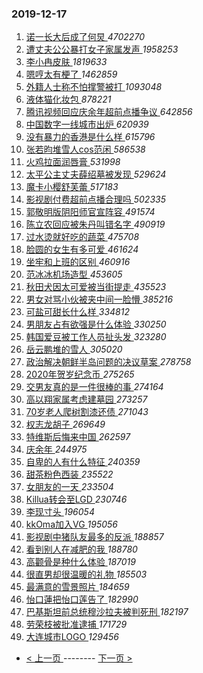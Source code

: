 ### 2019-12-17 
1. [ 诺一长大后成了何炅 ](https://s.weibo.com/weibo?q=%23%E8%AF%BA%E4%B8%80%E9%95%BF%E5%A4%A7%E5%90%8E%E6%88%90%E4%BA%86%E4%BD%95%E7%82%85%23&Refer=top) *4702270*
1. [ 遭丈夫公公暴打女子家属发声 ](https://s.weibo.com/weibo?q=%23%E9%81%AD%E4%B8%88%E5%A4%AB%E5%85%AC%E5%85%AC%E6%9A%B4%E6%89%93%E5%A5%B3%E5%AD%90%E5%AE%B6%E5%B1%9E%E5%8F%91%E5%A3%B0%23&Refer=top) *1958253*
1. [ 李小冉皮肤 ](https://s.weibo.com/weibo?q=%23%E6%9D%8E%E5%B0%8F%E5%86%89%E7%9A%AE%E8%82%A4%23&Refer=top) *1819633*
1. [ 嗯哼太有梗了 ](https://s.weibo.com/weibo?q=%23%E5%97%AF%E5%93%BC%E5%A4%AA%E6%9C%89%E6%A2%97%E4%BA%86%23&Refer=top) *1462859*
1. [ 外籍人士称不怕撑警被打 ](https://s.weibo.com/weibo?q=%23%E5%A4%96%E7%B1%8D%E4%BA%BA%E5%A3%AB%E7%A7%B0%E4%B8%8D%E6%80%95%E6%92%91%E8%AD%A6%E8%A2%AB%E6%89%93%23&Refer=top) *1093048*
1. [ 液体猫化妆包 ](https://s.weibo.com/weibo?q=%23%E6%B6%B2%E4%BD%93%E7%8C%AB%E5%8C%96%E5%A6%86%E5%8C%85%23&Refer=top) *878221*
1. [ 腾讯视频回应庆余年超前点播争议 ](https://s.weibo.com/weibo?q=%23%E8%85%BE%E8%AE%AF%E8%A7%86%E9%A2%91%E5%9B%9E%E5%BA%94%E5%BA%86%E4%BD%99%E5%B9%B4%E8%B6%85%E5%89%8D%E7%82%B9%E6%92%AD%E4%BA%89%E8%AE%AE%23&Refer=top) *642856*
1. [ 中国数字一线城市出炉 ](https://s.weibo.com/weibo?q=%23%E4%B8%AD%E5%9B%BD%E6%95%B0%E5%AD%97%E4%B8%80%E7%BA%BF%E5%9F%8E%E5%B8%82%E5%87%BA%E7%82%89%23&Refer=top) *620939*
1. [ 没有暴力的香港是什么样 ](https://s.weibo.com/weibo?q=%23%E6%B2%A1%E6%9C%89%E6%9A%B4%E5%8A%9B%E7%9A%84%E9%A6%99%E6%B8%AF%E6%98%AF%E4%BB%80%E4%B9%88%E6%A0%B7%23&Refer=top) *615796*
1. [ 张若昀堆雪人cos范闲 ](https://s.weibo.com/weibo?q=%23%E5%BC%A0%E8%8B%A5%E6%98%80%E5%A0%86%E9%9B%AA%E4%BA%BAcos%E8%8C%83%E9%97%B2%23&Refer=top) *586538*
1. [ 火鸡拉面润唇膏 ](https://s.weibo.com/weibo?q=%23%E7%81%AB%E9%B8%A1%E6%8B%89%E9%9D%A2%E6%B6%A6%E5%94%87%E8%86%8F%23&Refer=top) *531998*
1. [ 太平公主丈夫薛绍墓被发现 ](https://s.weibo.com/weibo?q=%23%E5%A4%AA%E5%B9%B3%E5%85%AC%E4%B8%BB%E4%B8%88%E5%A4%AB%E8%96%9B%E7%BB%8D%E5%A2%93%E8%A2%AB%E5%8F%91%E7%8E%B0%23&Refer=top) *529624*
1. [ 魔卡小樱舒芙蕾 ](https://s.weibo.com/weibo?q=%23%E9%AD%94%E5%8D%A1%E5%B0%8F%E6%A8%B1%E8%88%92%E8%8A%99%E8%95%BE%23&Refer=top) *517183*
1. [ 影视剧付费超前点播合理吗 ](https://s.weibo.com/weibo?q=%23%E5%BD%B1%E8%A7%86%E5%89%A7%E4%BB%98%E8%B4%B9%E8%B6%85%E5%89%8D%E7%82%B9%E6%92%AD%E5%90%88%E7%90%86%E5%90%97%23&Refer=top) *502335*
1. [ 郭敬明版阴阳师官宣阵容 ](https://s.weibo.com/weibo?q=%23%E9%83%AD%E6%95%AC%E6%98%8E%E7%89%88%E9%98%B4%E9%98%B3%E5%B8%88%E5%AE%98%E5%AE%A3%E9%98%B5%E5%AE%B9%23&Refer=top) *491574*
1. [ 陈立农回应被朱丹叫错名字 ](https://s.weibo.com/weibo?q=%23%E9%99%88%E7%AB%8B%E5%86%9C%E5%9B%9E%E5%BA%94%E8%A2%AB%E6%9C%B1%E4%B8%B9%E5%8F%AB%E9%94%99%E5%90%8D%E5%AD%97%23&Refer=top) *490919*
1. [ 过水烫就好吃的蔬菜 ](https://s.weibo.com/weibo?q=%23%E8%BF%87%E6%B0%B4%E7%83%AB%E5%B0%B1%E5%A5%BD%E5%90%83%E7%9A%84%E8%94%AC%E8%8F%9C%23&Refer=top) *475708*
1. [ 脸圆的女生有多可爱 ](https://s.weibo.com/weibo?q=%23%E8%84%B8%E5%9C%86%E7%9A%84%E5%A5%B3%E7%94%9F%E6%9C%89%E5%A4%9A%E5%8F%AF%E7%88%B1%23&Refer=top) *461624*
1. [ 坐牢和上班的区别 ](https://s.weibo.com/weibo?q=%23%E5%9D%90%E7%89%A2%E5%92%8C%E4%B8%8A%E7%8F%AD%E7%9A%84%E5%8C%BA%E5%88%AB%23&Refer=top) *460916*
1. [ 范冰冰机场造型 ](https://s.weibo.com/weibo?q=%23%E8%8C%83%E5%86%B0%E5%86%B0%E6%9C%BA%E5%9C%BA%E9%80%A0%E5%9E%8B%23&Refer=top) *453605*
1. [ 秋田犬因太可爱被当街提走 ](https://s.weibo.com/weibo?q=%23%E7%A7%8B%E7%94%B0%E7%8A%AC%E5%9B%A0%E5%A4%AA%E5%8F%AF%E7%88%B1%E8%A2%AB%E5%BD%93%E8%A1%97%E6%8F%90%E8%B5%B0%23&Refer=top) *435523*
1. [ 男女对骂小伙被夹中间一脸懵 ](https://s.weibo.com/weibo?q=%23%E7%94%B7%E5%A5%B3%E5%AF%B9%E9%AA%82%E5%B0%8F%E4%BC%99%E8%A2%AB%E5%A4%B9%E4%B8%AD%E9%97%B4%E4%B8%80%E8%84%B8%E6%87%B5%23&Refer=top) *385216*
1. [ 可盐可甜长什么样 ](https://s.weibo.com/weibo?q=%23%E5%8F%AF%E7%9B%90%E5%8F%AF%E7%94%9C%E9%95%BF%E4%BB%80%E4%B9%88%E6%A0%B7%23&Refer=top) *334812*
1. [ 男朋友占有欲强是什么体验 ](https://s.weibo.com/weibo?q=%23%E7%94%B7%E6%9C%8B%E5%8F%8B%E5%8D%A0%E6%9C%89%E6%AC%B2%E5%BC%BA%E6%98%AF%E4%BB%80%E4%B9%88%E4%BD%93%E9%AA%8C%23&Refer=top) *330250*
1. [ 韩国爱豆被工作人员扯头发 ](https://s.weibo.com/weibo?q=%23%E9%9F%A9%E5%9B%BD%E7%88%B1%E8%B1%86%E8%A2%AB%E5%B7%A5%E4%BD%9C%E4%BA%BA%E5%91%98%E6%89%AF%E5%A4%B4%E5%8F%91%23&Refer=top) *323280*
1. [ 岳云鹏堆的雪人 ](https://s.weibo.com/weibo?q=%23%E5%B2%B3%E4%BA%91%E9%B9%8F%E5%A0%86%E7%9A%84%E9%9B%AA%E4%BA%BA%23&Refer=top) *305020*
1. [ 政治解决朝鲜半岛问题的决议草案 ](https://s.weibo.com/weibo?q=%E6%94%BF%E6%B2%BB%E8%A7%A3%E5%86%B3%E6%9C%9D%E9%B2%9C%E5%8D%8A%E5%B2%9B%E9%97%AE%E9%A2%98%E7%9A%84%E5%86%B3%E8%AE%AE%E8%8D%89%E6%A1%88&Refer=top) *278758*
1. [ 2020年贺岁纪念币 ](https://s.weibo.com/weibo?q=2020%E5%B9%B4%E8%B4%BA%E5%B2%81%E7%BA%AA%E5%BF%B5%E5%B8%81&Refer=top) *275265*
1. [ 交男友真的是一件很棒的事 ](https://s.weibo.com/weibo?q=%23%E4%BA%A4%E7%94%B7%E5%8F%8B%E7%9C%9F%E7%9A%84%E6%98%AF%E4%B8%80%E4%BB%B6%E5%BE%88%E6%A3%92%E7%9A%84%E4%BA%8B%23&Refer=top) *274164*
1. [ 高以翔家属考虑建墓园 ](https://s.weibo.com/weibo?q=%23%E9%AB%98%E4%BB%A5%E7%BF%94%E5%AE%B6%E5%B1%9E%E8%80%83%E8%99%91%E5%BB%BA%E5%A2%93%E5%9B%AD%23&Refer=top) *273257*
1. [ 70岁老人爬树割漆还债 ](https://s.weibo.com/weibo?q=%2370%E5%B2%81%E8%80%81%E4%BA%BA%E7%88%AC%E6%A0%91%E5%89%B2%E6%BC%86%E8%BF%98%E5%80%BA%23&Refer=top) *271043*
1. [ 权志龙胡子 ](https://s.weibo.com/weibo?q=%23%E6%9D%83%E5%BF%97%E9%BE%99%E8%83%A1%E5%AD%90%23&Refer=top) *269649*
1. [ 特维斯后悔来中国 ](https://s.weibo.com/weibo?q=%23%E7%89%B9%E7%BB%B4%E6%96%AF%E5%90%8E%E6%82%94%E6%9D%A5%E4%B8%AD%E5%9B%BD%23&Refer=top) *262597*
1. [ 庆余年 ](https://s.weibo.com/weibo?q=%23%E5%BA%86%E4%BD%99%E5%B9%B4%23&Refer=top) *244975*
1. [ 自卑的人有什么特征 ](https://s.weibo.com/weibo?q=%23%E8%87%AA%E5%8D%91%E7%9A%84%E4%BA%BA%E6%9C%89%E4%BB%80%E4%B9%88%E7%89%B9%E5%BE%81%23&Refer=top) *240359*
1. [ 甜茶粉色西装 ](https://s.weibo.com/weibo?q=%23%E7%94%9C%E8%8C%B6%E7%B2%89%E8%89%B2%E8%A5%BF%E8%A3%85%23&Refer=top) *235522*
1. [ 女朋友的一天 ](https://s.weibo.com/weibo?q=%23%E5%A5%B3%E6%9C%8B%E5%8F%8B%E7%9A%84%E4%B8%80%E5%A4%A9%23&Refer=top) *233504*
1. [ Killua转会至LGD ](https://s.weibo.com/weibo?q=%23Killua%E8%BD%AC%E4%BC%9A%E8%87%B3LGD%23&Refer=top) *230746*
1. [ 李现寸头 ](https://s.weibo.com/weibo?q=%23%E6%9D%8E%E7%8E%B0%E5%AF%B8%E5%A4%B4%23&Refer=top) *196054*
1. [ kkOma加入VG ](https://s.weibo.com/weibo?q=kkOma%E5%8A%A0%E5%85%A5VG&Refer=top) *195056*
1. [ 影视剧中猪队友最多的反派 ](https://s.weibo.com/weibo?q=%23%E5%BD%B1%E8%A7%86%E5%89%A7%E4%B8%AD%E7%8C%AA%E9%98%9F%E5%8F%8B%E6%9C%80%E5%A4%9A%E7%9A%84%E5%8F%8D%E6%B4%BE%23&Refer=top) *188857*
1. [ 看到别人在减肥的我 ](https://s.weibo.com/weibo?q=%23%E7%9C%8B%E5%88%B0%E5%88%AB%E4%BA%BA%E5%9C%A8%E5%87%8F%E8%82%A5%E7%9A%84%E6%88%91%23&Refer=top) *188780*
1. [ 高颧骨是种什么体验 ](https://s.weibo.com/weibo?q=%23%E9%AB%98%E9%A2%A7%E9%AA%A8%E6%98%AF%E7%A7%8D%E4%BB%80%E4%B9%88%E4%BD%93%E9%AA%8C%23&Refer=top) *187019*
1. [ 很直男却很温暖的礼物 ](https://s.weibo.com/weibo?q=%23%E5%BE%88%E7%9B%B4%E7%94%B7%E5%8D%B4%E5%BE%88%E6%B8%A9%E6%9A%96%E7%9A%84%E7%A4%BC%E7%89%A9%23&Refer=top) *185503*
1. [ 最满意的雪景照片 ](https://s.weibo.com/weibo?q=%23%E6%9C%80%E6%BB%A1%E6%84%8F%E7%9A%84%E9%9B%AA%E6%99%AF%E7%85%A7%E7%89%87%23&Refer=top) *184659*
1. [ 怡口蓮把怡口莲告了 ](https://s.weibo.com/weibo?q=%E6%80%A1%E5%8F%A3%E8%93%AE%E6%8A%8A%E6%80%A1%E5%8F%A3%E8%8E%B2%E5%91%8A%E4%BA%86&Refer=top) *182990*
1. [ 巴基斯坦前总统穆沙拉夫被判死刑 ](https://s.weibo.com/weibo?q=%23%E5%B7%B4%E5%9F%BA%E6%96%AF%E5%9D%A6%E5%89%8D%E6%80%BB%E7%BB%9F%E7%A9%86%E6%B2%99%E6%8B%89%E5%A4%AB%E8%A2%AB%E5%88%A4%E6%AD%BB%E5%88%91%23&Refer=top) *182197*
1. [ 劳荣枝被批准逮捕 ](https://s.weibo.com/weibo?q=%23%E5%8A%B3%E8%8D%A3%E6%9E%9D%E8%A2%AB%E6%89%B9%E5%87%86%E9%80%AE%E6%8D%95%23&Refer=top) *171729*
1. [ 大连城市LOGO ](https://s.weibo.com/weibo?q=%23%E5%A4%A7%E8%BF%9E%E5%9F%8E%E5%B8%82LOGO%23&Refer=top) *129456* 

- [ < 上一页 ](https://github.com/able8/weibo-hot-record/blob/master/2019-12-16.md) -------- [ 下一页 > ](https://github.com/able8/weibo-hot-record/blob/master/2019-12-18.md)